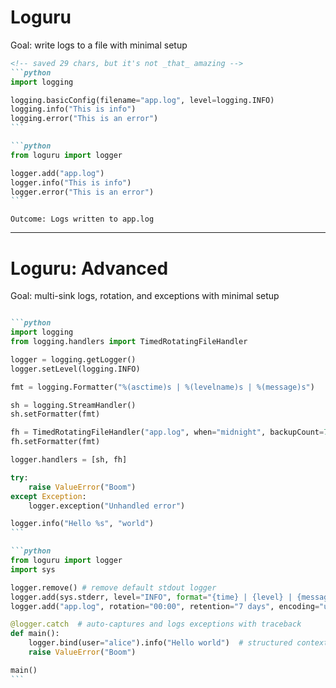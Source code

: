 # Loguru

Goal: write logs to a file with minimal setup

<v-clicks>

````md magic-move
<!-- saved 29 chars, but it's not _that_ amazing -->
```python
import logging

logging.basicConfig(filename="app.log", level=logging.INFO)
logging.info("This is info")
logging.error("This is an error")
```

```python
from loguru import logger

logger.add("app.log")
logger.info("This is info")
logger.error("This is an error")
```
````

</v-clicks>

```
Outcome: Logs written to app.log
```

---

# Loguru: Advanced

Goal: multi-sink logs, rotation, and exceptions with minimal setup


<v-clicks>

````md magic-move

```python
import logging
from logging.handlers import TimedRotatingFileHandler

logger = logging.getLogger()
logger.setLevel(logging.INFO)

fmt = logging.Formatter("%(asctime)s | %(levelname)s | %(message)s")

sh = logging.StreamHandler()
sh.setFormatter(fmt)

fh = TimedRotatingFileHandler("app.log", when="midnight", backupCount=7)
fh.setFormatter(fmt)

logger.handlers = [sh, fh]

try:
    raise ValueError("Boom")
except Exception:
    logger.exception("Unhandled error")

logger.info("Hello %s", "world")
```

```python
from loguru import logger
import sys

logger.remove() # remove default stdout logger
logger.add(sys.stderr, level="INFO", format="{time} | {level} | {message}")
logger.add("app.log", rotation="00:00", retention="7 days", encoding="utf-8")

@logger.catch  # auto-captures and logs exceptions with traceback
def main():
    logger.bind(user="alice").info("Hello world")  # structured context
    raise ValueError("Boom")

main()
```
````

</v-clicks>

